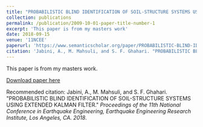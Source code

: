 ```yaml
---
title: "PROBABILISTIC BLIND IDENTIFICATION OF SOIL-STRUCTURE SYSTEMS USING EXTENDED KALMAN FILTER"
collection: publications
permalink: /publication/2009-10-01-paper-title-number-1
excerpt: 'This paper is from my masters work'
date: 2018-09-15
venue: '11NCEE'
paperurl: 'https://www.semanticscholar.org/paper/PROBABILISTIC-BLIND-IDENTIFICATION-OF-SYSTEMS-USING-Jabini-Mahsuli/ba1d28f8bf9fe279f89e54cc16a26e96a8c46c85'
citation: 'Jabini, A., M. Mahsuli, and S. F. Ghahari. "PROBABILISTIC BLIND IDENTIFICATION OF SOIL-STRUCTURE SYSTEMS USING EXTENDED KALMAN FILTER."'
---
```

This paper is from my masters work.

[Download paper here](https://www.11ncee.org/images/program/papers/11NCEE-000176.pdf)

Recommended citation: Jabini, A., M. Mahsuli, and S. F. Ghahari. "PROBABILISTIC BLIND IDENTIFICATION OF SOIL-STRUCTURE SYSTEMS USING EXTENDED KALMAN FILTER." <i>Proceedings of the 11th National Conference in Earthquake Engineering, Earthquake Engineering Research
Institute, Los Angeles, CA. 2018</i>.

